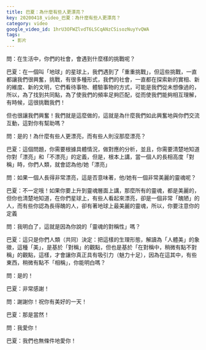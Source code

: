```yaml
---
title: 巴夏：為什麼有些人更漂亮？
key: 20200418_video_巴夏：為什麼有些人更漂亮？
category: video
google_video_id: 1hrU3OFWZlvdT6LSCqANzCSisozNuyYvQWA
tags:
  - 影片
---
```


問：在生活中，你們的社會，會遇到什麼樣的挑戰呢？

巴夏：在一個叫「地球」的星球上，我們遇到了「重重挑戰」，但這些挑戰，一直都讓我們很興奮，挑戰，有很多種形式，我們的社會，一直都在探索新的實相、新的維度、新的文明，它們看待事物、體驗事物的方式，可能是我們從未想像過的，所以，為了找到共同點，為了使我們的頻率足夠匹配，從而使我們能夠相互理解，有時候，這很挑戰我們！

但也很讓我們興奮！我們就是這麼做的，這就是為什麼我們如此興奮地與你們交流互動，這對你有幫助嗎？

問：是的！為什麼有些人更漂亮，而有些人則沒那麼漂亮？

巴夏：這個問題，你需要根據具體情況，做對應的分析，並且，你需要清楚地知道你對「漂亮」和「不漂亮」的定義，但是，根本上講，當一個人的長相高度「對稱」時，你們人類，就會認為他/她「漂亮」

問：如果一個人長得非常漂亮，這是否意味著，他/她有一個非常美麗的靈魂呢？

巴夏：不一定哦！如果你要上升到靈魂層面上講，那麼所有的靈魂，都是美麗的，但你也清楚地知道，在你們星球上，有些人看起來漂亮，卻是一個非常「醜陋」的人，而有些你認為長得醜的人，卻有著地球上最美麗的靈魂，所以，你要注意你的定義

問：我明白了，這就是因為你說的「靈魂的對稱性」嗎？

巴夏：這只是你們人類（共同）決定：把這樣的生理形態，解讀為「人體美」的象徵，這種「美」，是基於「對稱」的觀點，但也是基於「在對稱中，稍微有點不對稱」的觀點，這樣，才會讓你真正具有吸引力（魅力十足），因為在這其中，有些東西，稍微有點不「相稱」，你能明白嗎？

問：是的！

巴夏：非常感謝！

問：謝謝你！祝你有美好的一天！

巴夏：那是當然！

問：我愛你！

巴夏：我們也無條件地愛你！
